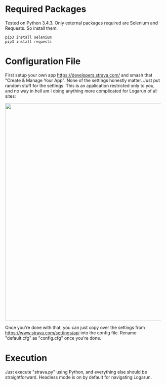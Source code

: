 # Required Packages
Tested on Python 3.4.3. Only external packages required are Selenium and Requests. So install them:
```
pip3 install selenium
pip3 install requests
```

# Configuration File
First setup your own app https://developers.strava.com/ and smash that "Create & Manage Your App".
None of the settings honestly matter. Just put random stuff for the settings.
This is an application restricted only to you, and no way in hell am I doing anything more
complicated for Logarun of all sites:

<img src="https://i.imgur.com/nCqUMmV.png" width="700"/>

Once you're done with that, you can just copy over the settings from https://www.strava.com/settings/api into the config file.
Rename "default.cfg" as "config.cfg" once you're done.

# Execution
Just execute "strava.py" using Python, and everything else should be straightforward. Headless mode is on by default
for navigating Logarun.
